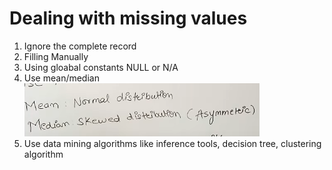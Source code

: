 # Dealing with missing values

1. Ignore the complete record
2. Filling Manually
3. Using gloabal constants NULL or N/A
4. Use mean/median
![alt text](image-16.png)
5. Use data mining algorithms like inference tools, decision tree, clustering algorithm

